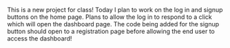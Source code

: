 This is a new project for class!
Today I plan to work on the log in and signup buttons on the home page. Plans to allow the log in to respond to a click which will open the dashboard page. 
The code being added for the signup button should open to a registration page before allowing the end user to access the dashboard! 